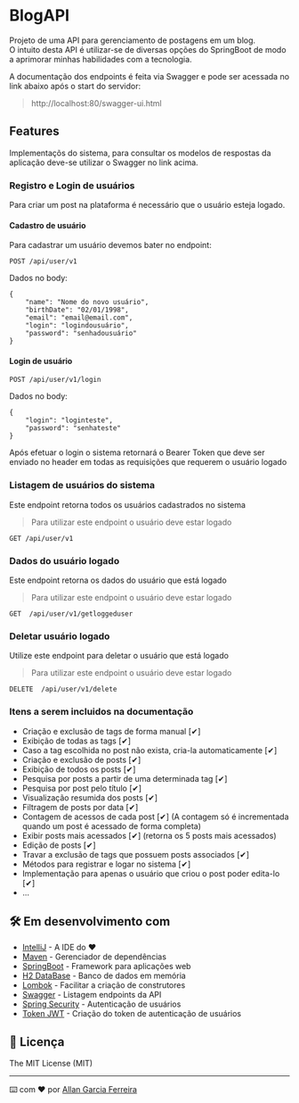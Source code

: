 # BlogAPI

Projeto de uma API para gerenciamento de postagens em um blog.<br/>
O intuito desta API é utilizar-se de diversas opções do SpringBoot de modo a aprimorar minhas habilidades com a tecnologia.

A documentação dos endpoints é feita via Swagger e pode ser acessada no link abaixo após o start do servidor:

> http://localhost:80/swagger-ui.html

## Features
Implementaçõs do sistema, para consultar os modelos de respostas da aplicação deve-se utilizar o Swagger no link acima.

### Registro e Login de usuários
Para criar um post na plataforma é necessário que o usuário esteja logado.
#### Cadastro de usuário
Para cadastrar um usuário devemos bater no endpoint:

~~~
POST /api/user/v1
~~~
Dados no body:
~~~
{
    "name": "Nome do novo usuário",
    "birthDate": "02/01/1998",
    "email": "email@email.com",
    "login": "logindousuário",
    "password": "senhadousuário"
}
~~~

#### Login de usuário
~~~
POST /api/user/v1/login
~~~
Dados no body:
~~~
{
    "login": "loginteste",
    "password": "senhateste"
}
~~~
Após efetuar o login o sistema retornará o Bearer Token que deve ser enviado no header em todas as requisições que requerem o usuário logado

### Listagem de usuários do sistema
Este endpoint retorna todos os usuários cadastrados no sistema
> Para utilizar este endpoint o usuário deve estar logado
~~~
GET /api/user/v1
~~~

### Dados do usuário logado
Este endpoint retorna os dados do usuário que está logado
> Para utilizar este endpoint o usuário deve estar logado
~~~
GET  /api/user/v1/getloggeduser
~~~

### Deletar usuário logado
Utilize este endpoint para deletar o usuário que está logado
> Para utilizar este endpoint o usuário deve estar logado
~~~
DELETE  /api/user/v1/delete
~~~





### Itens a serem incluidos na documentação

* Criação e exclusão de tags de forma manual [✔]
* Exibição de todas as tags [✔]
* Caso a tag escolhida no post não exista, cria-la automaticamente [✔]
* Criação e exclusão de posts [✔]
* Exibição de todos os posts [✔]
* Pesquisa por posts a partir de uma determinada tag [✔]
* Pesquisa por post pelo título [✔]
* Visualização resumida dos posts [✔]
* Filtragem de posts por data [✔]
* Contagem de acessos de cada post [✔] (A contagem só é incrementada quando um post é acessado de forma completa)
* Exibir posts mais acessados [✔] (retorna os 5 posts mais acessados)
* Edição de posts [✔]
* Travar a exclusão de tags que possuem posts associados [✔]
* Métodos para registrar e logar no sistema [✔]
* Implementação para apenas o usuário que criou o post poder edita-lo [✔]
* ...

## 🛠️ Em desenvolvimento com

* [IntelliJ](http://www.dropwizard.io/1.0.2/docs/) - A IDE do ❤️
* [Maven](https://maven.apache.org/) - Gerenciador de dependências
* [SpringBoot](https://start.spring.io/) - Framework para aplicações web
* [H2 DataBase](https://www.h2database.com/html/main.html) - Banco de dados em memória
* [Lombok](https://projectlombok.org/) - Facilitar a criação de construtores
* [Swagger](https://swagger.io/tools/open-source/open-source-integrations/) - Listagem endpoints da API
* [Spring Security](https://spring.io/projects/spring-security) - Autenticação de usuários
* [Token JWT](https://github.com/jwtk/jjwt) - Criação do token de autenticação de usuários

## 📄 Licença

The MIT License (MIT)

---
⌨️ com ❤️ por [Allan Garcia Ferreira](https://github.com/allan201gf) 